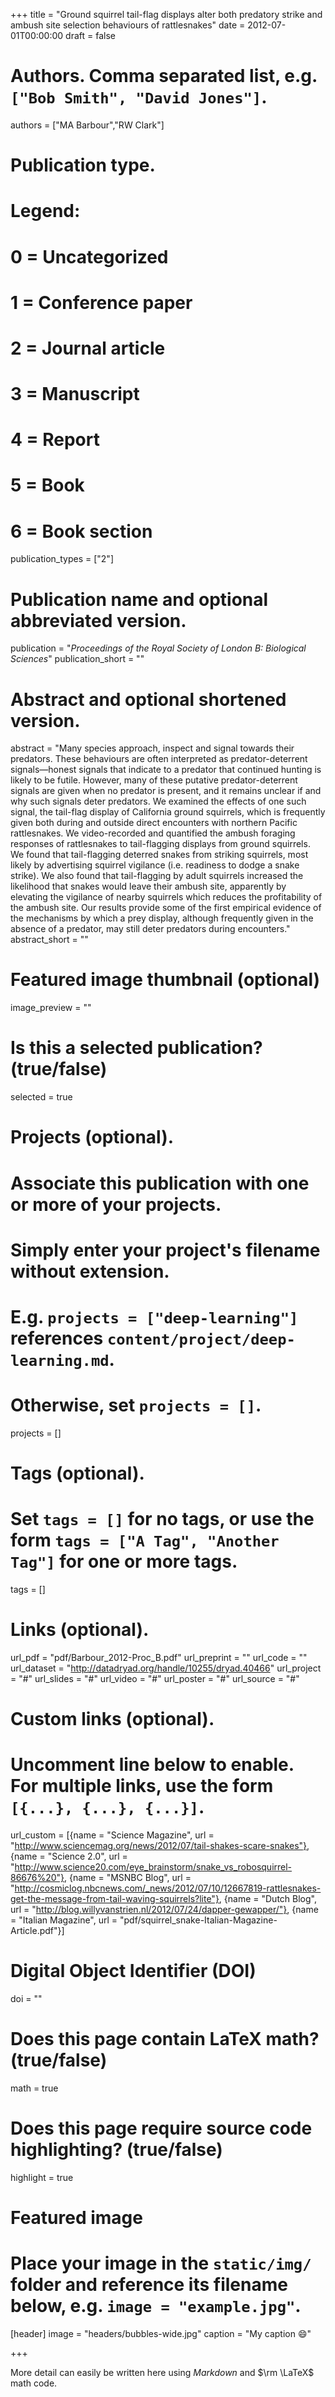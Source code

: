 +++
title = "Ground squirrel tail-flag displays alter both predatory strike and ambush site selection behaviours of rattlesnakes"
date = 2012-07-01T00:00:00
draft = false

# Authors. Comma separated list, e.g. `["Bob Smith", "David Jones"]`.
authors = ["MA Barbour","RW Clark"]

# Publication type.
# Legend:
# 0 = Uncategorized
# 1 = Conference paper
# 2 = Journal article
# 3 = Manuscript
# 4 = Report
# 5 = Book
# 6 = Book section
publication_types = ["2"]

# Publication name and optional abbreviated version.
publication = "*Proceedings of the Royal Society of London B: Biological Sciences*"
publication_short = ""

# Abstract and optional shortened version.
abstract = "Many species approach, inspect and signal towards their predators. These behaviours are often interpreted as predator-deterrent signals—honest signals that indicate to a predator that continued hunting is likely to be futile. However, many of these putative predator-deterrent signals are given when no predator is present, and it remains unclear if and why such signals deter predators. We examined the effects of one such signal, the tail-flag display of California ground squirrels, which is frequently given both during and outside direct encounters with northern Pacific rattlesnakes. We video-recorded and quantified the ambush foraging responses of rattlesnakes to tail-flagging displays from ground squirrels. We found that tail-flagging deterred snakes from striking squirrels, most likely by advertising squirrel vigilance (i.e. readiness to dodge a snake strike). We also found that tail-flagging by adult squirrels increased the likelihood that snakes would leave their ambush site, apparently by elevating the vigilance of nearby squirrels which reduces the profitability of the ambush site. Our results provide some of the first empirical evidence of the mechanisms by which a prey display, although frequently given in the absence of a predator, may still deter predators during encounters."
abstract_short = ""

# Featured image thumbnail (optional)
image_preview = ""

# Is this a selected publication? (true/false)
selected = true

# Projects (optional).
#   Associate this publication with one or more of your projects.
#   Simply enter your project's filename without extension.
#   E.g. `projects = ["deep-learning"]` references `content/project/deep-learning.md`.
#   Otherwise, set `projects = []`.
projects = []

# Tags (optional).
#   Set `tags = []` for no tags, or use the form `tags = ["A Tag", "Another Tag"]` for one or more tags.
tags = []

# Links (optional).
url_pdf = "pdf/Barbour_2012-Proc_B.pdf"
url_preprint = ""
url_code = ""
url_dataset = "http://datadryad.org/handle/10255/dryad.40466"
url_project = "#"
url_slides = "#"
url_video = "#"
url_poster = "#"
url_source = "#"

# Custom links (optional).
#   Uncomment line below to enable. For multiple links, use the form `[{...}, {...}, {...}]`.
url_custom = [{name = "Science Magazine", url = "http://www.sciencemag.org/news/2012/07/tail-shakes-scare-snakes"}, {name = "Science 2.0", url = "http://www.science20.com/eye_brainstorm/snake_vs_robosquirrel-86676%20"}, {name = "MSNBC Blog", url = "http://cosmiclog.nbcnews.com/_news/2012/07/10/12667819-rattlesnakes-get-the-message-from-tail-waving-squirrels?lite"}, {name = "Dutch Blog", url = "http://blog.willyvanstrien.nl/2012/07/24/dapper-gewapper/"}, {name = "Italian Magazine", url = "pdf/squirrel_snake-Italian-Magazine-Article.pdf"}]


# Digital Object Identifier (DOI)
doi = ""

# Does this page contain LaTeX math? (true/false)
math = true

# Does this page require source code highlighting? (true/false)
highlight = true

# Featured image
# Place your image in the `static/img/` folder and reference its filename below, e.g. `image = "example.jpg"`.
[header]
image = "headers/bubbles-wide.jpg"
caption = "My caption :smile:"

+++

More detail can easily be written here using *Markdown* and $\rm \LaTeX$ math code.
